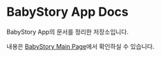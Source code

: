 # BabyStory App Docs

BabyStory App의 문서를 정리한 저장소입니다.

내용은 [BabyStory Main Page](https://github.com/BabyStory-App)에서 확인하실 수 있습니다.
